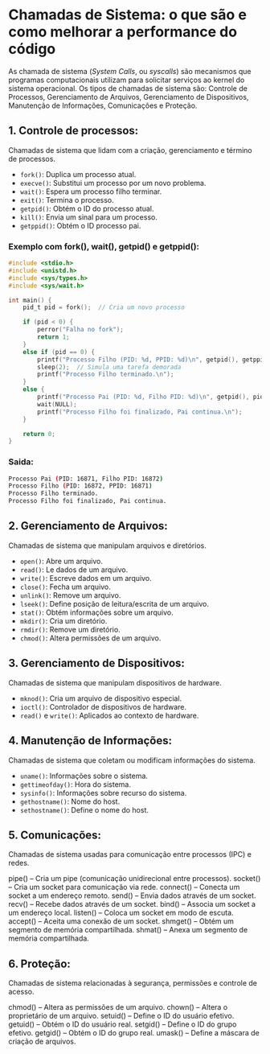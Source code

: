 # Chamadas de Sistema: o que são e como melhorar a performance do código

As chamada de sistema (_System Calls_, ou _syscalls_) são mecanismos que programas computacionais utilizam para solicitar serviços ao kernel do sistema operacional. Os tipos de chamadas de sistema são: Controle de Processos, Gerenciamento de Arquivos, Gerenciamento de Dispositivos, Manutenção de Informações, Comunicações e Proteção.

## 1. Controle de processos: 
Chamadas de sistema que lidam com a criação, gerenciamento e término de processos.

- `fork()`: Duplica um processo atual.
- `execve()`: Substitui um processo por um novo problema.
- `wait()`: Espera um processo filho terminar.
- `exit()`: Termina o processo.
- `getpid()`: Obtém o ID do processo atual.
- `kill()`: Envia um sinal para um processo.
- `getppid()`: Obtém o ID processo pai.

### Exemplo com fork(), wait(), getpid() e getppid():

```C
#include <stdio.h>
#include <unistd.h>
#include <sys/types.h>
#include <sys/wait.h> 

int main() {
    pid_t pid = fork();  // Cria um novo processo

    if (pid < 0) {
        perror("Falha no fork");
        return 1;
    }
    else if (pid == 0) {
        printf("Processo Filho (PID: %d, PPID: %d)\n", getpid(), getppid());
        sleep(2);  // Simula uma tarefa demorada
        printf("Processo Filho terminado.\n");
    }
    else {
        printf("Processo Pai (PID: %d, Filho PID: %d)\n", getpid(), pid);
        wait(NULL);
        printf("Processo Filho foi finalizado, Pai continua.\n");
    }

    return 0;
}
```
### Saida:

```bash
Processo Pai (PID: 16871, Filho PID: 16872)
Processo Filho (PID: 16872, PPID: 16871)
Processo Filho terminado.
Processo Filho foi finalizado, Pai continua.
```

## 2. Gerenciamento de Arquivos: 
Chamadas de sistema que manipulam arquivos e diretórios.

- `open()`: Abre um arquivo.
- `read()`: Le dados de um arquivo.
- `write()`: Escreve dados em um arquivo.
- `close()`: Fecha um arquivo.
- `unlink()`: Remove um arquivo.
- `lseek()`: Define posição de leitura/escrita de um arquivo.
- `stat()`: Obtém informações sobre um arquivo.
- `mkdir()`: Cria um diretório.
- `rmdir()`: Remove um diretório.
- `chmod()`: Altera permissões de um arquivo.

## 3. Gerenciamento de Dispositivos: 
Chamadas de sistema que manipulam dispositivos de hardware.

- `mknod()`: Cria um arquivo de dispositivo especial.
- `ioctl()`: Controlador de dispositivos de hardware.
- `read()` e `write()`: Aplicados ao contexto de hardware.

## 4. Manutenção de Informações: 
Chamadas de sistema que coletam ou modificam informações do sistema.

- `uname()`: Informações sobre o sistema.
- `gettimeofday()`: Hora do sistema.
- `sysinfo()`: Informações sobre recurso do sistema.
- `gethostname()`: Nome do host.
- `sethostname()`: Define o nome do host.

## 5. Comunicações: 
Chamadas de sistema usadas para comunicação entre processos (IPC) e redes.

pipe() – Cria um pipe (comunicação unidirecional entre processos).
socket() – Cria um socket para comunicação via rede.
connect() – Conecta um socket a um endereço remoto.
send() – Envia dados através de um socket.
recv() – Recebe dados através de um socket.
bind() – Associa um socket a um endereço local.
listen() – Coloca um socket em modo de escuta.
accept() – Aceita uma conexão de um socket.
shmget() – Obtém um segmento de memória compartilhada.
shmat() – Anexa um segmento de memória compartilhada.

## 6. Proteção: 
Chamadas de sistema relacionadas à segurança, permissões e controle de acesso.

chmod() – Altera as permissões de um arquivo.
chown() – Altera o proprietário de um arquivo.
setuid() – Define o ID do usuário efetivo.
getuid() – Obtém o ID do usuário real.
setgid() – Define o ID do grupo efetivo.
getgid() – Obtém o ID do grupo real.
umask() – Define a máscara de criação de arquivos.

